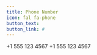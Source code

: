 ```yaml
---
title: Phone Number
icon: fal fa-phone
button_text:
button_link: #
---
```


+1 555 123 4567
+1 555 123 4567
